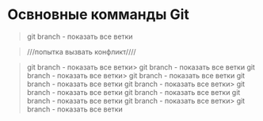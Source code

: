 # Освновные комманды Git
> git branch - показать все ветки

>\/\/\/попытка вызвать конфликт\/\/\/\/

> git branch - показать все ветки> git branch - показать все ветки
> git branch - показать все ветки> git branch - показать все ветки
> git branch - показать все ветки
> git branch - показать все ветки> git branch - показать все ветки
> git branch - показать все ветки
> git branch - показать все ветки
> git branch - показать все ветки> git branch - показать все ветки